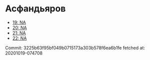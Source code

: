 # Асфандьяров
- [19: NA](19.md)
- [20: NA](20.md)
- [21: NA](21.md)
- [22: NA](22.md)

Commit: 3225b63f95bf049b0715173a303b578f6ea6b1fe
 fetched at: 20201019-074708
